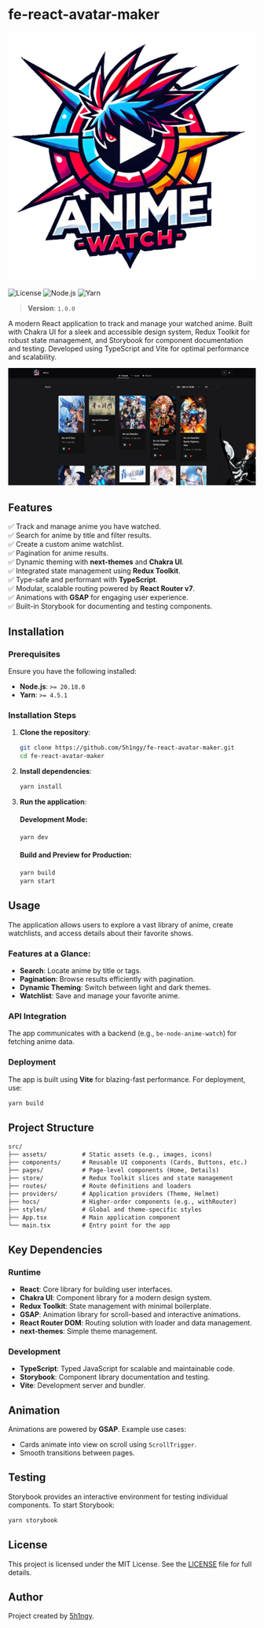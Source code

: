 # **fe-react-avatar-maker**

<p align="center">
  <img src="./assets/logo.png" alt="logo" width="512">
</p>

![License](https://img.shields.io/badge/license-MIT-blue.svg)
![Node.js](https://img.shields.io/badge/node-%3E%3D20.18.0-green)
![Yarn](https://img.shields.io/badge/yarn-%3E%3D4.5.1-green)

> **Version**: `1.0.0`

A modern React application to track and manage your watched anime. Built with Chakra UI for a sleek and accessible design system, Redux Toolkit for robust state management, and Storybook for component documentation and testing. Developed using TypeScript and Vite for optimal performance and scalability.

![fe-react-avatar-maker Demo](./assets/thumbnail.png) <!-- Placeholder: Replace with actual image -->

## **Features**

✅ Track and manage anime you have watched.  
✅ Search for anime by title and filter results.  
✅ Create a custom anime watchlist.  
✅ Pagination for anime results.  
✅ Dynamic theming with **next-themes** and **Chakra UI**.  
✅ Integrated state management using **Redux Toolkit**.  
✅ Type-safe and performant with **TypeScript**.  
✅ Modular, scalable routing powered by **React Router v7**.  
✅ Animations with **GSAP** for engaging user experience.  
✅ Built-in Storybook for documenting and testing components.

## **Installation**

### Prerequisites

Ensure you have the following installed:

- **Node.js**: `>= 20.18.0`
- **Yarn**: `>= 4.5.1`

### Installation Steps

1. **Clone the repository**:

   ```bash
   git clone https://github.com/5h1ngy/fe-react-avatar-maker.git
   cd fe-react-avatar-maker
   ```

2. **Install dependencies**:

   ```bash
   yarn install
   ```

3. **Run the application**:

   #### Development Mode:
   ```bash
   yarn dev
   ```

   #### Build and Preview for Production:
   ```bash
   yarn build
   yarn start
   ```

## **Usage**

The application allows users to explore a vast library of anime, create watchlists, and access details about their favorite shows.

### Features at a Glance:
- **Search**: Locate anime by title or tags.
- **Pagination**: Browse results efficiently with pagination.
- **Dynamic Theming**: Switch between light and dark themes.
- **Watchlist**: Save and manage your favorite anime.

### API Integration
The app communicates with a backend (e.g., `be-node-anime-watch`) for fetching anime data.

### Deployment
The app is built using **Vite** for blazing-fast performance. For deployment, use:

```bash
yarn build
```

## **Project Structure**

```plaintext
src/
├── assets/          # Static assets (e.g., images, icons)
├── components/      # Reusable UI components (Cards, Buttons, etc.)
├── pages/           # Page-level components (Home, Details)
├── store/           # Redux Toolkit slices and state management
├── routes/          # Route definitions and loaders
├── providers/       # Application providers (Theme, Helmet)
├── hocs/            # Higher-order components (e.g., withRouter)
├── styles/          # Global and theme-specific styles
├── App.tsx          # Main application component
└── main.tsx         # Entry point for the app
```

## **Key Dependencies**

### Runtime
- **React**: Core library for building user interfaces.
- **Chakra UI**: Component library for a modern design system.
- **Redux Toolkit**: State management with minimal boilerplate.
- **GSAP**: Animation library for scroll-based and interactive animations.
- **React Router DOM**: Routing solution with loader and data management.
- **next-themes**: Simple theme management.

### Development
- **TypeScript**: Typed JavaScript for scalable and maintainable code.
- **Storybook**: Component library documentation and testing.
- **Vite**: Development server and bundler.

## **Animation**

Animations are powered by **GSAP**. Example use cases:
- Cards animate into view on scroll using `ScrollTrigger`.
- Smooth transitions between pages.

## **Testing**

Storybook provides an interactive environment for testing individual components. To start Storybook:

```bash
yarn storybook
```

## **License**

This project is licensed under the MIT License. See the [LICENSE](LICENSE) file for full details.

## **Author**

Project created by [5h1ngy](https://github.com/5h1ngy).